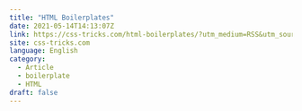 ```yaml
---
title: "HTML Boilerplates"
date: 2021-05-14T14:13:07Z
link: https://css-tricks.com/html-boilerplates/?utm_medium=RSS&utm_source=news.12bit.vn
site: css-tricks.com
language: English
category:
  - Article
  - boilerplate
  - HTML
draft: false
---
```

